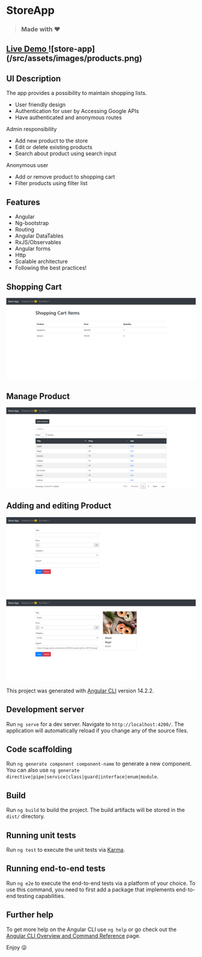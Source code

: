 # StoreApp

> ### Made with :heart: 

<h2>
  <a href="https://store-app-f0dad.firebaseapp.com/" target="_blank" title="Demo">
    Live Demo
  </a>
  ![store-app](/src/assets/images/products.png)
</h2>


## UI Description
The app provides a possibility to maintain shopping lists.
- User friendly design
- Authentication for user by Accessing Google APIs
- Have authenticated and anonymous routes

Admin responsibility
- Add new product to the store
- Edit or delete existing products
- Search about product using search input 

Anonymous user
- Add or remove product to shopping cart
- Filter products using filter list


## Features
- Angular
- Ng-bootstrap
- Routing
- Angular DataTables
- RxJS/Observables
- Angular forms
- Http
- Scalable architecture
- Following the best practices!

## Shopping Cart
![shopping-cart](/src/assets/images/shopping-cart.png)

## Manage Product 
![shopping-cart](/src/assets/images/manage-product.png)

## Adding and editing Product 
![adding-product](/src/assets/images/add-product.png)
![editing-product](/src/assets/images/edit-product.png)


This project was generated with [Angular CLI](https://github.com/angular/angular-cli) version 14.2.2.

## Development server

Run `ng serve` for a dev server. Navigate to `http://localhost:4200/`. The application will automatically reload if you change any of the source files.

## Code scaffolding

Run `ng generate component component-name` to generate a new component. You can also use `ng generate directive|pipe|service|class|guard|interface|enum|module`.

## Build

Run `ng build` to build the project. The build artifacts will be stored in the `dist/` directory.

## Running unit tests

Run `ng test` to execute the unit tests via [Karma](https://karma-runner.github.io).

## Running end-to-end tests

Run `ng e2e` to execute the end-to-end tests via a platform of your choice. To use this command, you need to first add a package that implements end-to-end testing capabilities.

## Further help

To get more help on the Angular CLI use `ng help` or go check out the [Angular CLI Overview and Command Reference](https://angular.io/cli) page.

Enjoy :stuck_out_tongue_winking_eye:
